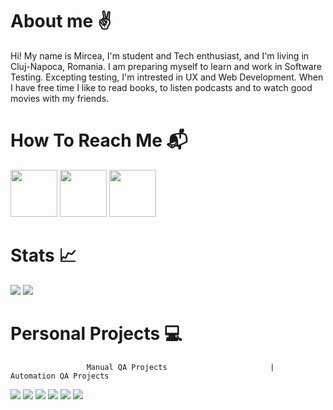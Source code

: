 # About me :v:

Hi! My name is Mircea, I'm student and Tech enthusiast, and I'm living in Cluj-Napoca, Romania. I am preparing myself to learn and work in Software Testing. Excepting testing, I'm intrested in UX and Web Development. When I have free time I like to read books, to listen podcasts and to watch good movies with my friends.





# How To Reach Me :mailbox_with_mail:
<a href="https://www.linkedin.com/in/mirceamacarie/"><img src="https://user-images.githubusercontent.com/115346533/210137701-8de326f3-58e2-4d99-90da-5e10f17525a8.png" width="75" height= "75"/></a>     <a href="mailto:mirceagabriel.macarie@gmail.com"><img src="https://user-images.githubusercontent.com/115346533/210137858-75ba249f-b3b1-4a67-97d0-c3df6c828320.png" width="auto" height= "75"/></a>     <a href="https://www.facebook.com/mirceagabriel.macarie"><img src="https://user-images.githubusercontent.com/115346533/210137766-7aac843f-2d47-4a72-9072-bb965f9c2f06.png" width="75" height= "75"/></a>          





# Stats :chart_with_upwards_trend:
<a href="https://github.com/MirceaMacarie?tab=repositories"><img src="https://github-readme-stats.vercel.app/api?username=MirceaMacarie&count_private=true&show_icons=true&theme=gruvbox"/></a>     <a href="https://github.com/MirceaMacarie?tab=repositories"><img src="https://github-readme-stats.vercel.app/api/top-langs/?username=MirceaMacarie&layout=demo&theme=dark" align= "top"/></a>





# Personal Projects :computer:
                     Manual QA Projects                       |                   Automation QA Projects

<a href="https://github.com/MirceaMacarie/Test_Cases"><img src="https://github-readme-stats.vercel.app/api/pin?username=MirceaMacarie&repo=Test_Cases&theme=dark"/></a>     <a href="https://github.com/MirceaMacarie/First_Automation_Test"><img src="https://github-readme-stats.vercel.app/api/pin?username=MirceaMacarie&repo=First_Automation_Test&theme=dark"/></a>
<a href="https://github.com/MirceaMacarie/Bug_Reports"><img src="https://github-readme-stats.vercel.app/api/pin?username=MirceaMacarie&repo=Bug_Reports&theme=dark"/></a>     <a href="https://github.com/MirceaMacarie/Academic_Info_Automation_Test"><img src="https://github-readme-stats.vercel.app/api/pin?username=MirceaMacarie&repo=Academic_Info_Automation_Test&theme=dark"/></a>
<a href="https://github.com/MirceaMacarie/API_Testing"><img src="https://github-readme-stats.vercel.app/api/pin?username=MirceaMacarie&repo=API_Testing&theme=dark"/></a>     <a href="https://github.com/MirceaMacarie/SQL_Database_First_Project"><img src="https://github-readme-stats.vercel.app/api/pin?username=MirceaMacarie&repo=SQL_Database_First_Project&theme=dark"/></a>




